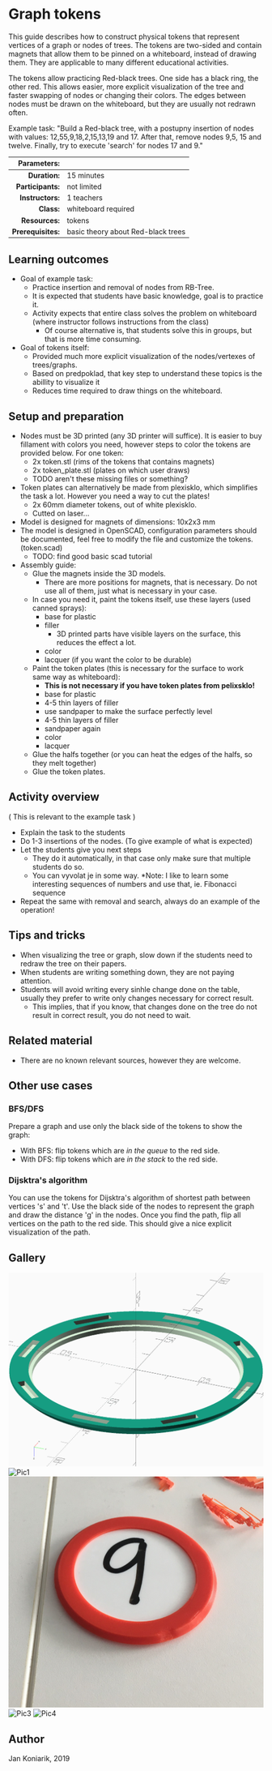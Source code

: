 # Graph tokens

This guide describes how to construct physical tokens that represent vertices of a graph or nodes of trees. The tokens are two-sided and contain magnets that allow them to be pinned on a whiteboard, instead of drawing them. They are applicable to many different educational activities.

The tokens allow practicing Red-black trees. One side has a black ring, the other red. This allows easier, more explicit visualization of the tree and faster swapping of nodes or changing their colors. The edges between nodes must be drawn on the whiteboard, but they are usually not redrawn often.

Example task:
"Build a Red-black tree, with a postupny insertion of nodes with values: 12,55,9,18,2,15,13,19 and 17. After that, remove nodes 9,5, 15 and twelve. Finally, try to execute 'search' for nodes 17 and 9." 

| Parameters:        |                                     |
| -----------------: | :---------------------------------- |
| **Duration:**      | 15 minutes                          |
| **Participants:**  | not limited                         |
| **Instructors:**   | 1 teachers                          |
| **Class:**         | whiteboard required                 |
| **Resources:**     | tokens                              |
| **Prerequisites:** | basic theory about Red-black trees  |

## Learning outcomes
* Goal of example task:
    * Practice insertion and removal of nodes from RB-Tree.
    * It is expected that students have basic knowledge, goal is to practice it.
    * Activity expects that entire class solves the problem on whiteboard (where instructor follows instructions from the class)
        * Of course alternative is, that students solve this in groups, but that is more time consuming.
* Goal of tokens itself:
    * Provided much more explicit visualization of the nodes/vertexes of trees/graphs.
    * Based on predpoklad, that key step to understand these topics is the abillity to visualize it
    * Reduces time required to draw things on the whiteboard.

## Setup and preparation

* Nodes must be 3D printed (any 3D printer will suffice). It is easier to buy fillament with colors you need, however steps to color the tokens are provided below. For one token:
    * 2x token.stl (rims of the tokens that contains magnets)
    * 2x token_plate.stl (plates on which user draws)
    * TODO aren't these missing files or something?
* Token plates can alternatively be made from plexisklo, which simplifies the task a lot. However you need a way to cut the plates!
    * 2x 60mm diameter tokens, out of white plexisklo.
    * Cutted on laser...
* Model is designed for magnets of dimensions: 10x2x3 mm
* The model is designed in OpenSCAD, configuration parameters should be documented, feel free to modify the file and customize the tokens. (token.scad)
    * TODO: find good basic scad tutorial
* Assembly guide:
    * Glue the magnets inside the 3D models.
        * There are more positions for magnets, that is necessary. Do not use all of them, just what is necessary in your case.
    * In case you need it, paint the tokens itself, use these layers (used canned sprays):
        * base for plastic
        * filler 
            * 3D printed parts have visible layers on the surface, this reduces the effect a lot.
        * color
        * lacquer (if you want the color to be durable)
    * Paint the token plates (this is necessary for the surface to work same way as whiteboard):
        * **This is not necessary if you have token plates from pelixsklo!**
        * base for plastic
        * 4-5 thin layers of filler
        * use sandpaper to make the surface perfectly level
        * 4-5 thin layers of filler
        * sandpaper again
        * color
        * lacquer 
    * Glue the halfs together (or you can heat the edges of the halfs, so they melt together)
    * Glue the token plates.

## Activity overview
( This is relevant to the example task )
* Explain the task to the students
* Do 1-3 insertions of the nodes. (To give example of what is expected)
* Let the students give you next steps
    * They do it automatically, in that case only make sure that multiple students do so.
    * You can vyvolat je in some way.
        *Note: I like to learn some interesting sequences of numbers and use that, ie. Fibonacci sequence
* Repeat the same with removal and search, always do an example of the operation!

## Tips and tricks

* When visualizing the tree or graph, slow down if the students need to redraw the tree on their papers.
* When students are writing something down, they are not paying attention.
* Students will avoid writing every sinhle change done on the table, usually they prefer to write only changes necessary for correct result.
    * This implies, that if you know, that changes done on the tree do not result in correct result, you do not need to wait. 

## Related material

* There are no known relevant sources, however they are welcome.

## Other use cases

### BFS/DFS

Prepare a graph and use only the black side of the tokens to show the graph:

* With BFS: flip tokens which are _in the queue_ to the red side.
* With DFS: flip tokens which are _in the stack_ to the red side.

### Dijsktra's algorithm

You can use the tokens for Dijsktra's algorithm of shortest path between vertices 's' and 't'. Use the black side of the nodes to represent the graph and draw the distance 'g' in the nodes. Once you find the path, flip all vertices on the path to the red side. This should give a nice explicit visualization of the path.

## Gallery

![Render of token](token.png?raw=true)
![Pic1](pics/token-construction.JPG?raw=true)
![Pic2](pics/token-red.JPG?raw=true)
![Pic3](pics/token-black.JPG?raw=true)
![Pic4](pics/token-marked.JPG?raw=true)

## Author

Jan Koniarik, 2019
